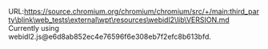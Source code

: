 URL:https://source.chromium.org/chromium/chromium/src/+/main:third_party\blink\web_tests\external\wpt\resources\webidl2\lib\VERSION.md
Currently using webidl2.js@e6d8ab852ec4e76596f6e308eb7f2efc8b613bfd.
